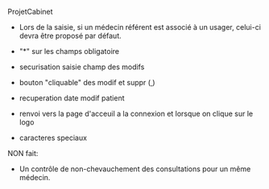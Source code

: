 ProjetCabinet

 - Lors de la saisie, si un médecin référent est associé à un usager, celui-ci devra être proposé par défaut.




 - "*" sur les champs obligatoire
- securisation saisie champ des modifs
- bouton "cliquable" des modif et suppr (<a href> </a>)
- recuperation date modif patient
- renvoi vers la page d'acceuil a la connexion et lorsque on clique sur le logo

-  caracteres speciaux

NON fait:
 - Un contrôle de non-chevauchement des consultations pour un même médecin.



